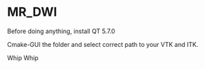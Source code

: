 # MR_DWI

Before doing anything, install QT 5.7.0

Cmake-GUI the folder and select correct path to your VTK and ITK.

Whip Whip
